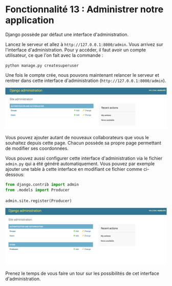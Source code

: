 # Fonctionnalité 13 : Administrer notre application


Django possède par défaut une interface d'administration.


Lancez le serveur et allez à  `http://127.0.0.1:8000/admin`. Vous arrivez sur l'interface d'administration. Pour y accéder, il faut avoir un compte utilisateur, ce que l'on fait avec la commande :

`python manage.py createsuperuser`


Une fois le compte crée, nous pouvons maintenant relancer le serveur et rentrer dans cette interface d'administration (`http://127.0.0.1:8000/admin`).

![admin](./Images/admin.png)

Vous pouvez ajouter autant de nouveaux collaborateurs que vous le souhaitez depuis cette page. Chacun possède sa propre page permettant de modifier ses coordonnées.


Vous pouvez aussi configurer cette interface d'administration via le fichier `admin.py` qui a été généré automatiquement. Vous pouvez par exemple ajouter une table à cette interface en modifiant ce fichier comme ci-dessous:

```python
from django.contrib import admin
from .models import Producer

admin.site.register(Producer)
``` 


 ![admin](./Images/adminbis.png)
 
 
 Prenez le temps de vous faire un tour sur les possibilités de cet interface d'administration.
 
 
 